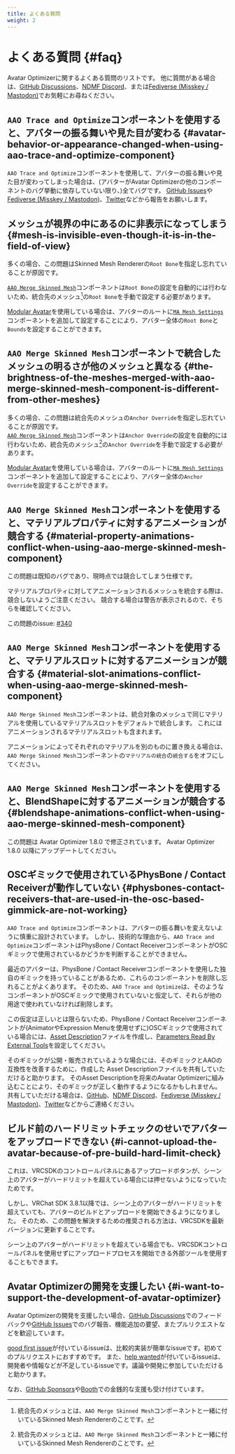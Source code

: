 ```yaml
---
title: よくある質問
weight: 2
---
```


# よくある質問 {#faq}

Avatar Optimizerに関するよくある質問のリストです。
他に質問がある場合は、[GitHub Discussions]、[NDMF Discord]、または[Fediverse (Misskey / Mastodon)][Fediverse]でお気軽にお尋ねください。

## `AAO Trace and Optimize`コンポーネントを使用すると、アバターの振る舞いや見た目が変わる {#avatar-behavior-or-appearance-changed-when-using-aao-trace-and-optimize-component}

`AAO Trace and Optimize`コンポーネントを使用して、アバターの振る舞いや見た目が変わってしまった場合は、(アバターがAvatar Optimizerの他のコンポーネントのバグ挙動に依存していない限り、)全てバグです。
[GitHub Issues]や[Fediverse (Misskey / Mastodon)][Fediverse]、[Twitter]などから報告をお願いします。

## メッシュが視界の中にあるのに非表示になってしまう {#mesh-is-invisible-even-though-it-is-in-the-field-of-view}

多くの場合、この問題はSkinned Mesh Rendererの`Root Bone`を指定し忘れていることが原因です。

[`AAO Merge Skinned Mesh`]コンポーネントは`Root Bone`の設定を自動的には行わないため、統合先のメッシュ[^merged-mesh]の`Root Bone`を手動で設定する必要があります。

[Modular Avatar]を使用している場合は、アバターのルートに[`MA Mesh Settings`]コンポーネントを追加して設定することにより、アバター全体の`Root Bone`と`Bounds`を設定することができます。

## `AAO Merge Skinned Mesh`コンポーネントで統合したメッシュの明るさが他のメッシュと異なる {#the-brightness-of-the-meshes-merged-with-aao-merge-skinned-mesh-component-is-different-from-other-meshes}

多くの場合、この問題は統合先のメッシュの`Anchor Override`を指定し忘れていることが原因です。\
[`AAO Merge Skinned Mesh`]コンポーネントは`Anchor Override`の設定を自動的には行わないため、統合先のメッシュ[^merged-mesh]の`Anchor Override`を手動で設定する必要があります。

[Modular Avatar]を使用している場合は、アバターのルートに[`MA Mesh Settings`]コンポーネントを追加して設定することにより、アバター全体の`Anchor Override`を設定することができます。

## `AAO Merge Skinned Mesh`コンポーネントを使用すると、マテリアルプロパティに対するアニメーションが競合する {#material-property-animations-conflict-when-using-aao-merge-skinned-mesh-component}

この問題は既知のバグであり、現時点では競合してしまう仕様です。

マテリアルプロパティに対してアニメーションされるメッシュを統合する際は、競合しないようご注意ください。
競合する場合は警告が表示されるので、そちらを確認してください。

この問題のissue: [#340](https://github.com/anatawa12/AvatarOptimizer/issues/340)

## `AAO Merge Skinned Mesh`コンポーネントを使用すると、マテリアルスロットに対するアニメーションが競合する {#material-slot-animations-conflict-when-using-aao-merge-skinned-mesh-component}

`AAO Merge Skinned Mesh`コンポーネントは、統合対象のメッシュで同じマテリアルを使用しているマテリアルスロットをデフォルトで統合します。
これにはアニメーションされるマテリアルスロットも含まれます。

アニメーションによってそれぞれのマテリアルを別のものに置き換える場合は、`AAO Merge Skinned Mesh`コンポーネントの`マテリアルの統合`の`統合する`をオフにしてください。

## `AAO Merge Skinned Mesh`コンポーネントを使用すると、BlendShapeに対するアニメーションが競合する {#blendshape-animations-conflict-when-using-aao-merge-skinned-mesh-component}

この問題は Avatar Optimizer 1.8.0 で修正されています。
Avatar Optimizer 1.8.0 以降にアップデートしてください。

## OSCギミックで使用されているPhysBone / Contact Receiverが動作していない {#physbones-contact-receivers-that-are-used-in-the-osc-based-gimmick-are-not-working}

`AAO Trace and Optimize`コンポーネントは、アバターの振る舞いを変えないように慎重に設計されています。
しかし、技術的な理由から、`AAO Trace and Optimize`コンポーネントはPhysBone / Contact ReceiverコンポーネントがOSCギミックで使用されているかどうかを判断することができません。

最近のアバターは、PhysBone / Contact Receiverコンポーネントを使用した独自のギミックを持っていることがあるため、これらのコンポーネントを削除し忘れることがよくあります。
そのため、`AAO Trace and Optimize`は、そのようなコンポーネントがOSCギミックで使用されていないと仮定して、それらが他の用途で使われていなければ削除します。

この仮定は正しいとは限らないため、PhysBone / Contact Receiverコンポーネントが(AnimatorやExpression Menuを使用せずに)OSCギミックで使用されている場合には、[Asset Description]ファイルを作成し、[Parameters Read By External Tools]を設定してください。

そのギミックが公開・販売されているような場合には、そのギミックとAAOの互換性を改善するために、作成した Asset Descriptionファイルを共有していただけると助かります。
そのAsset Descriptionを将来のAvatar Optimizerに組み込むことにより、そのギミックが正しく動作するようになるかもしれません。
共有していただける場合は、[GitHub]、[NDMF Discord]、[Fediverse (Misskey / Mastodon)][Fediverse]、[Twitter]などからご連絡ください。

## ビルド前のハードリミットチェックのせいでアバターをアップロードできない {#i-cannot-upload-the-avatar-because-of-pre-build-hard-limit-check}

これは、VRCSDKのコントロールパネルにあるアップロードボタンが、シーン上のアバターがハードリミットを超えている場合には押せないようになっていたためです。

しかし、VRChat SDK 3.8.1以降では、シーン上のアバターがハードリミットを超えていても、アバターのビルドとアップロードを開始できるようになりました。
そのため、この問題を解決するための推奨される方法は、VRCSDKを最新バージョンに更新することです。

シーン上のアバターがハードリミットを超えている場合でも、VRCSDKコントロールパネルを使用せずにアップロードプロセスを開始できる外部ツールを使用することもできます。

## Avatar Optimizerの開発を支援したい {#i-want-to-support-the-development-of-avatar-optimizer}

Avatar Optimizerの開発を支援したい場合、[GitHub Discussions]でのフィードバックや[GitHub Issues]でのバグ報告、機能追加の要望、またプルリクエストなどを歓迎しています。

[good first issue]が付いているissueは、比較的実装が簡単なissueです。初めてのプルリクエストにおすすめです。
また、[help wanted]が付いているissueは、開発者や情報などが不足しているissueです。議論や開発に参加していただけると助かります。

なお、[GitHub Sponsors]や[Booth]での金銭的な支援も受け付けています。

[Fediverse]: https://misskey.niri.la/@anatawa12
[GitHub Discussions]: https://github.com/anatawa12/AvatarOptimizer/discussions
[GitHub Issues]: https://github.com/anatawa12/AvatarOptimizer/issues/new/choose
[`AAO Merge Skinned Mesh`]: ../reference/merge-skinned-mesh/
[Modular Avatar]: https://modular-avatar.nadena.dev/
[`MA Mesh Settings`]: https://modular-avatar.nadena.dev/docs/reference/mesh-settings
[Twitter]: https://twitter.com/anatawa12_vrc
[GitHub Sponsors]: https://github.com/sponsors/anatawa12
[Booth]: https://anatawa12.booth.pm/items/4885109
[good first issue]: https://github.com/anatawa12/AvatarOptimizer/labels/good%20first%20issue
[help wanted]: https://github.com/anatawa12/AvatarOptimizer/labels/help%20wanted
[NDMF Discord]: https://discord.gg/dV4cVpewmM
[GitHub]: https://github.com/anatawa12/AvatarOptimizer/
[Asset Description]: ../developers/asset-description/
[Parameters Read By External Tools]: ../developers/asset-description/#parameters-read-by-external-tools

[^merged-mesh]: 統合先のメッシュとは、`AAO Merge Skinned Mesh`コンポーネントと一緒に付いているSkinned Mesh Rendererのことです。
